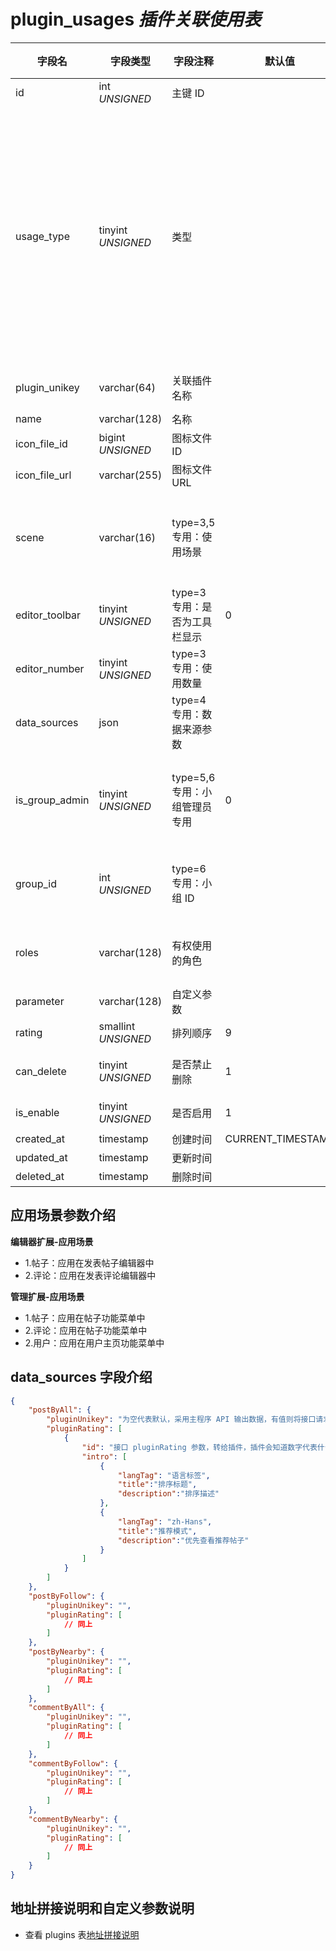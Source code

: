 # plugin_usages *插件关联使用表*

| 字段名 | 字段类型 | 字段注释 | 默认值 | 可空 | 备注 |
| --- | --- | --- | --- | --- | --- |
| id | int *UNSIGNED* | 主键 ID |  | NO | 自动递赠 |
| usage_type | tinyint *UNSIGNED* | 类型 |  | NO | 1.钱包充值<br>2.钱包提现<br>3.编辑器扩展<br>4.内容类型扩展<br>5.管理扩展<br>6.小组扩展<br>7.用户功能扩展<br>8.用户资料扩展<br>9.地图 |
| plugin_unikey | varchar(64) | 关联插件名称 |  | NO | 关联字段 [plugins->unikey](../plugins/plugins.md) |
| name | varchar(128) | 名称 |  | NO | **多语言** |
| icon_file_id | bigint *UNSIGNED* | 图标文件 ID |  | YES | 关联字段 [files->id](../systems/files.md) |
| icon_file_url | varchar(255) | 图标文件 URL |  | YES |  |
| scene | varchar(16) | type=3,5 专用：使用场景 |  | YES | 1.帖子 / 2.评论 / 3.用户<br>多个用英文逗号隔开 |
| editor_toolbar | tinyint *UNSIGNED* | type=3 专用：是否为工具栏显示 | 0 | NO | 0.否 / 1.是 |
| editor_number | tinyint *UNSIGNED* | type=3 专用：使用数量 |  | YES | 最大值 10 |
| data_sources | json |  type=4 专用：数据来源参数 |  | YES |  |
| is_group_admin | tinyint *UNSIGNED* | type=5,6 专用：小组管理员专用 | 0 | NO | 0.否 / 1.是<br>当值为 1 时，roles 字段无效 |
| group_id | int *UNSIGNED* | type=6 专用：小组 ID |  | YES | 关联字段 [groups->id](../contents/groups.md)<br>关联插件所属小组 |
| roles | varchar(128) | 有权使用的角色 |  | YES | 有权角色 ID，多个以英文逗号隔开 |
| parameter | varchar(128) | 自定义参数 |  | YES |  |
| rating | smallint *UNSIGNED* | 排列顺序 | 9 | NO | 升序排序 |
| can_delete | tinyint *UNSIGNED* | 是否禁止删除 | 1 | NO | 0.禁止删除 / 1.允许删除 |
| is_enable | tinyint *UNSIGNED* | 是否启用 | 1 | NO | 0.停用 / 1.启用 |
| created_at | timestamp | 创建时间 | CURRENT_TIMESTAMP | NO |  |
| updated_at | timestamp | 更新时间 |  | YES |  |
| deleted_at | timestamp | 删除时间 |  | YES |  |

## 应用场景参数介绍

**编辑器扩展-应用场景**

- 1.帖子：应用在发表帖子编辑器中
- 2.评论：应用在发表评论编辑器中

**管理扩展-应用场景**

- 1.帖子：应用在帖子功能菜单中
- 2.评论：应用在帖子功能菜单中
- 2.用户：应用在用户主页功能菜单中

## data_sources 字段介绍

```json
{
    "postByAll": {
        "pluginUnikey": "为空代表默认，采用主程序 API 输出数据，有值则将接口请求转发给该插件",
        "pluginRating": [
            {
                "id": "接口 pluginRating 参数，转给插件，插件会知道数字代表什么",
                "intro": [
                    {
                        "langTag": "语言标签",
                        "title":"排序标题",
                        "description":"排序描述"
                    },
                    {
                        "langTag": "zh-Hans",
                        "title":"推荐模式",
                        "description":"优先查看推荐帖子"
                    }
                ]
            }
        ]
    },
    "postByFollow": {
        "pluginUnikey": "",
        "pluginRating": [
            // 同上
        ]
    },
    "postByNearby": {
        "pluginUnikey": "",
        "pluginRating": [
            // 同上
        ]
    },
    "commentByAll": {
        "pluginUnikey": "",
        "pluginRating": [
            // 同上
        ]
    },
    "commentByFollow": {
        "pluginUnikey": "",
        "pluginRating": [
            // 同上
        ]
    },
    "commentByNearby": {
        "pluginUnikey": "",
        "pluginRating": [
            // 同上
        ]
    }
}
```

## 地址拼接说明和自定义参数说明

- 查看 plugins 表[地址拼接说明](plugins.md#地址拼接说明)
